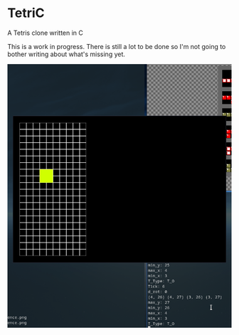 # TetriC
A Tetris clone written in C

This is a work in progress. There is still a lot to be done so I'm not going to bother 
writing about what's missing yet.

![TetriC-alpha](images/TetriC-4.gif)

